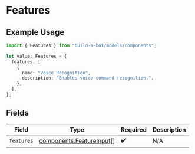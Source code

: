 # Features

## Example Usage

```typescript
import { Features } from "build-a-bot/models/components";

let value: Features = {
  features: [
    {
      name: "Voice Recognition",
      description: "Enables voice command recognition.",
    },
  ],
};
```

## Fields

| Field                                                                | Type                                                                 | Required                                                             | Description                                                          |
| -------------------------------------------------------------------- | -------------------------------------------------------------------- | -------------------------------------------------------------------- | -------------------------------------------------------------------- |
| `features`                                                           | [components.FeatureInput](../../models/components/featureinput.md)[] | :heavy_check_mark:                                                   | N/A                                                                  |